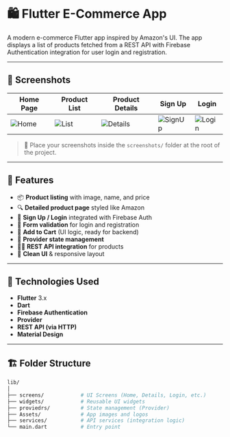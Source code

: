 # 🛍️ Flutter E-Commerce App

A modern e-commerce Flutter app inspired by Amazon's UI. The app displays a list of products fetched from a REST API with Firebase Authentication integration for user login and registration.

---

## 📱 Screenshots

| Home Page | Product List | Product Details | Sign Up | Login |
|-----------|--------------|------------------|---------|-------|
| ![Home](https://github.com/user-attachments/assets/f50d5e8a-b1e5-4f00-94cc-a219e1eb81fd) | ![List](https://github.com/user-attachments/assets/8a86c983-baf6-4842-85b1-c23f30dcd422) | ![Details](https://github.com/user-attachments/assets/456ce525-0154-44be-a889-9ff4dd2bb394) | ![SignUp](https://github.com/user-attachments/assets/a50d2acd-8ec3-46f7-98b2-d11a18167466) | ![Login](https://github.com/user-attachments/assets/9f250501-506d-4b56-8b44-d667076737e8) |


> 📸 Place your screenshots inside the `screenshots/` folder at the root of the project.

---

## 🚀 Features

- 📦 **Product listing** with image, name, and price
- 🔍 **Detailed product page** styled like Amazon
- 🔐 **Sign Up / Login** integrated with Firebase Auth
- 🧾 **Form validation** for login and registration
- 🛒 **Add to Cart** (UI logic, ready for backend)
- 📡 **Provider state management**
- 🧑‍💻 **REST API integration** for products
- 💎 **Clean UI** & responsive layout

---

## 🔧 Technologies Used

- **Flutter** 3.x
- **Dart**
- **Firebase Authentication**
- **Provider**
- **REST API (via HTTP)**
- **Material Design**

---

## 🏗️ Folder Structure

```bash
lib/
│
├── screens/            # UI Screens (Home, Details, Login, etc.)
├── widgets/            # Reusable UI widgets
├── proviedrs/          # State management (Provider)
├── Assets/             # App images and logos
├── services/           # API services (integration logic)
└── main.dart           # Entry point
